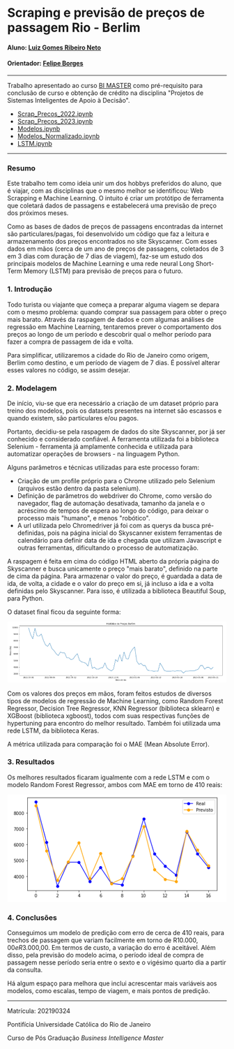 # Scraping e previsão de preços de passagem Rio - Berlim

#### Aluno: [Luiz Gomes Ribeiro Neto](https://github.com/luizgrneto)
#### Orientador: [Felipe Borges](https://github.com/FelipeBorgesC)

---

Trabalho apresentado ao curso [BI MASTER](https://ica.puc-rio.ai/bi-master) como pré-requisito para conclusão de curso e obtenção de crédito na disciplina "Projetos de Sistemas Inteligentes de Apoio à Decisão".

- [Scrap_Precos_2022.ipynb]([Scrap_Precos_2022.ipynb](https://github.com/luizgrneto/BIMASTER_LuizGomes/blob/main/Scrap_Precos_2022.ipynb))
- [Scrap_Precos_2023.ipynb]([Scrap_Precos_2023.ipynb](https://github.com/luizgrneto/BIMASTER_LuizGomes/blob/main/Scrap_Precos_2023.ipynb))
- [Modelos.ipynb]([Modelos.ipynb](https://github.com/luizgrneto/BIMASTER_LuizGomes/blob/main/Modelos.ipynb))
- [Modelos_Normalizado.ipynb]([Modelos_Normalizado.ipynb](https://github.com/luizgrneto/BIMASTER_LuizGomes/blob/main/Modelos_Normalizado.ipynb))
- [LSTM.ipynb]([LSTM.ipynb](https://github.com/luizgrneto/BIMASTER_LuizGomes/blob/main/LSTM.ipynb))

---

### Resumo

Este trabalho tem como ideia unir um dos hobbys preferidos do aluno, que é viajar, com as disciplinas que o mesmo melhor se identificou: Web Scrapping e Machine Learning. O intuito é criar um protótipo de ferramenta que coletará dados de passagens e estabelecerá uma previsão de preço dos próximos meses.

Como as bases de dados de preços de passagens encontradas da internet são particulares/pagas, foi desenvolvido um código que faz a leitura e armazenamento dos preços encontrados no site Skyscanner. Com esses dados em mãos (cerca de um ano de preços de passagens, coletados de 3 em 3 dias com duração de 7 dias de viagem), faz-se um estudo dos principais modelos de Machine Learning e uma rede neural Long Short-Term Memory (LSTM) para previsão de preços para o futuro. 

### 1. Introdução

Todo turista ou viajante que começa a preparar alguma viagem se depara com o mesmo problema: quando comprar sua passagem para obter o preço mais barato. Através da raspagem de dados e com algumas análises de regressão em Machine Learning, tentaremos prever o comportamento dos preços ao longo de um período e descobrir qual o melhor período para fazer a compra de passagem de ida e volta. 

Para simplificar, utilizaremos a cidade do Rio de Janeiro como origem, Berlim como destino, e um período de viagem de 7 dias. É possível alterar esses valores no código, se assim desejar. 

### 2. Modelagem

De início, viu-se que era necessário a criação de um dataset próprio para treino dos modelos, pois os datasets presentes na internet são escassos e quando existem, são particulares e/ou pagos. 

Portanto, decidiu-se pela raspagem de dados do site Skyscanner, por já ser conhecido e considerado confiável. A ferramenta utilizada foi a biblioteca Selenium - ferramenta já amplamente conhecida e utilizada para automatizar operações de browsers - na linguagem Python. 

Alguns parâmetros e técnicas utilizadas para este processo foram: 
- Criação de um profile próprio para o Chrome utilizado pelo Selenium (arquivos estão dentro da pasta selenium).
- Definição de parâmetros do webdriver do Chrome, como versão do navegador, flag de automação desativada, tamanho da janela e o acréscimo de tempos de espera ao longo do código, para deixar o processo mais "humano", e menos "robótico". 
- A url utilizada pelo Chromedriver já foi com as querys da busca pré-definidas, pois na página inicial do Skyscanner existem ferramentas de calendário para definir data de ida e chegada que utilizam Javascript e outras ferramentas, dificultando o processo de automatização. 

A raspagem é feita em cima do código HTML aberto da própria página do Skyscanner e busca unicamente o preço "mais barato", definido na parte de cima da página. Para armazenar o valor do preço, é guardada a data de ida, de volta, a cidade e o valor do preço em si, já incluso a ida e a volta definidas pelo Skyscanner. Para isso, é utilizada a biblioteca Beautiful Soup, para Python. 

O dataset final ficou da seguinte forma: 

![Dataset Completo](https://github.com/luizgrneto/BIMASTER_LuizGomes/blob/main/Imagens/dataset_completo.PNG)

Com os valores dos preços em mãos, foram feitos estudos de diversos tipos de modelos de regressão de Machine Learning, como Random Forest Regressor, Decision Tree Regressor, KNN Regressor (biblioteca sklearn) e XGBoost (biblioteca xgboost), todos com suas respectivas funções de hypertuning para encontro do melhor resultado. Também foi utilizada uma rede LSTM, da biblioteca Keras.  

A métrica utilizada para comparação foi o MAE (Mean Absolute Error). 

### 3. Resultados

Os melhores resultados ficaram igualmente com a rede LSTM e com o modelo Random Forest Regressor, ambos com MAE em torno de 410 reais:

![Predição em cima do teste](https://github.com/luizgrneto/BIMASTER_LuizGomes/blob/main/Imagens/trecho_predicao.PNG)

### 4. Conclusões

Conseguimos um modelo de predição com erro de cerca de 410 reais, para trechos de passagem que variam facilmente em torno de R$10.000,00 e R$3.000,00. Em termos de custo, a variação do erro é aceitável. Além disso, pela previsão do modelo acima, o período ideal de compra de passagem nesse período seria entre o sexto e o vigésimo quarto dia a partir da consulta.

Há algum espaço para melhora que inclui acrescentar mais variáveis aos modelos, como escalas, tempo de viagem, e mais pontos de predição. 

---

Matrícula: 202190324

Pontifícia Universidade Católica do Rio de Janeiro

Curso de Pós Graduação *Business Intelligence Master*
